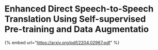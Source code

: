 # Enhanced Direct Speech-to-Speech Translation Using Self-supervised Pre-training and Data Augmentatio

{% embed url="https://arxiv.org/pdf/2204.02967.pdf" %}
